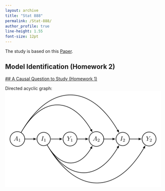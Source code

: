 ```yaml
---
layout: archive
title: "Stat 888"
permalink: /Stat-888/
author_profile: true
line-height: 1.55
font-size: 12pt
---
```



The study is based on this [Paper](https://arxiv.org/pdf/2103.04472.pdf).

## Model Identification (Homework 2)

[## A Causal Question to Study (Homework 1)](https://github.com/Yancheng-Li-Stat/Yancheng-Li-Stat.github.io/blob/master/Stat-888/HW1.pdf)

Directed acyclic graph:
![plot](./Graph.png)
